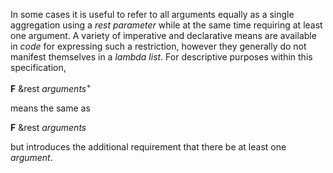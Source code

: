 



In some cases it is useful to refer to all arguments equally as a single aggregation using a *rest parameter* while at the same time requiring at least one argument. A variety of imperative and declarative means are available in *code* for expressing such a restriction, however they generally do not manifest themselves in a *lambda list*. For descriptive purposes within this specification, 



**F** &rest *arguments*<sup>+</sup> 



means the same as 



**F** &rest *arguments* 



but introduces the additional requirement that there be at least one *argument*. 



